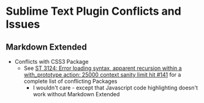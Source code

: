 # Sublime Text Plugin Conflicts and Issues

## Markdown Extended

* Conflicts with CSS3 Package
    * See [ST 3124: Error loading syntax, apparent recursion within a with_prototype action: 25000 context sanity limit hit #141](https://github.com/jonschlinkert/sublime-markdown-extended/issues/141) for a complete list of conflicting Packages
        * I wouldn't care - except that Javascript code highlighting doesn't work without Markdown Extended